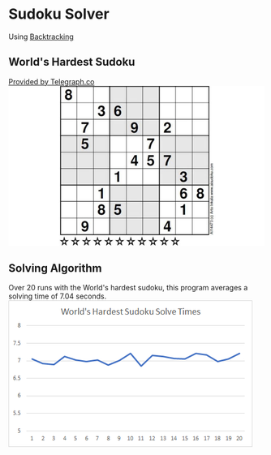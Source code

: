 # Sudoku Solver 
Using [Backtracking](https://en.wikipedia.org/wiki/Backtracking)

## World's Hardest Sudoku
[Provided by Telegraph.co](https://www.telegraph.co.uk/news/science/science-news/9359579/Worlds-hardest-sudoku-can-you-crack-it.html)
![Hardest Sudoku](img\hardest_sudoku.png)
## Solving Algorithm
Over 20 runs with the World's hardest sudoku, this program averages a solving time of 7.04 seconds.
![Timesheet](img/Timesheet.png)
